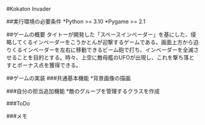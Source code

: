 #Kokaton Invader

##実行環境の必要条件
*Python >= 3.10
*Pygame >= 2.1

##ゲームの概要
タイトーが開発した「スペースインベーダー」を基にした、侵略してくるインベーダーをこうかとんが迎撃するゲームである。画面上方から迫りくるインベーダーを左右に移動できるビーム砲で打ち、インベーダーを全滅させることを目的とする。時々、上空に敵母艦のUFOが出現し、これを撃ち落とすとボーナス点を獲得できる。

##ゲームの実装
###共通基本機能
*背景画像の描画

###自分の担当追加機能
*敵のグループを管理するクラスを作成

###ToDo

###メモ
